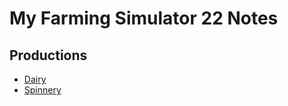 # My Farming Simulator 22 Notes

## Productions

- [Dairy](./productions/dairy.md)
- [Spinnery](./productions/spinnery.md)